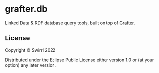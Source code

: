 # grafter.db

Linked Data & RDF database query tools, built on top of [Grafter](https://github.com/swirrl/grafter).


## License

Copyright © Swirrl 2022

Distributed under the Eclipse Public License either version 1.0 or (at
your option) any later version.
